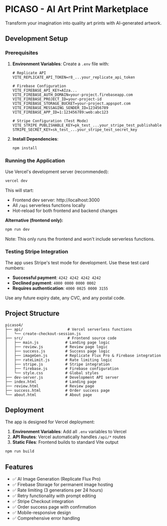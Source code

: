 # PICASO - AI Art Print Marketplace

Transform your imagination into quality art prints with AI-generated artwork.

## Development Setup

### Prerequisites

1. **Environment Variables**: Create a `.env` file with:
   ```env
   # Replicate API
   VITE_REPLICATE_API_TOKEN=r8_...your_replicate_api_token

   # Firebase Configuration
   VITE_FIREBASE_API_KEY=AIza...
   VITE_FIREBASE_AUTH_DOMAIN=your-project.firebaseapp.com
   VITE_FIREBASE_PROJECT_ID=your-project-id
   VITE_FIREBASE_STORAGE_BUCKET=your-project.appspot.com
   VITE_FIREBASE_MESSAGING_SENDER_ID=123456789
   VITE_FIREBASE_APP_ID=1:123456789:web:abc123

   # Stripe Configuration (Test Mode)
   VITE_STRIPE_PUBLISHABLE_KEY=pk_test_...your_stripe_test_publishable_key
   STRIPE_SECRET_KEY=sk_test_...your_stripe_test_secret_key
   ```

2. **Install Dependencies**:
   ```bash
   npm install
   ```

### Running the Application

Use Vercel's development server (recommended):
```bash
vercel dev
```

This will start:
- Frontend dev server: http://localhost:3000
- All `/api` serverless functions locally
- Hot-reload for both frontend and backend changes

**Alternative (frontend only):**
```bash
npm run dev
```
Note: This only runs the frontend and won't include serverless functions.

### Testing Stripe Integration

The app uses Stripe's test mode for development. Use these test card numbers:

- **Successful payment**: `4242 4242 4242 4242`
- **Declined payment**: `4000 0000 0000 0002`
- **Requires authentication**: `4000 0025 0000 3155`

Use any future expiry date, any CVC, and any postal code.

## Project Structure

```
picaso4/
├── api/                    # Vercel serverless functions
│   └── create-checkout-session.js
├── src/                    # Frontend source code
│   ├── main.js            # Landing page logic
│   ├── review.js          # Review page logic
│   ├── success.js         # Success page logic
│   ├── imageGen.js        # Replicate Flux Pro & Firebase integration
│   ├── rateLimit.js       # Rate limiting logic
│   ├── stripe.js          # Stripe integration
│   ├── firebase.js        # Firebase configuration
│   └── style.css          # Global styles
├── dev-server.js          # Development API server
├── index.html             # Landing page
├── review.html            # Review page
├── success.html           # Order success page
└── about.html             # About page
```

## Deployment

The app is designed for Vercel deployment:

1. **Environment Variables**: Add all `.env` variables to Vercel
2. **API Routes**: Vercel automatically handles `/api/*` routes
3. **Static Files**: Frontend builds to standard Vite output

```bash
npm run build
```

## Features

- ✅ AI Image Generation (Replicate Flux Pro)
- ✅ Firebase Storage for permanent image hosting
- ✅ Rate limiting (3 generations per 24 hours)
- ✅ Retry functionality with prompt editing
- ✅ Stripe Checkout integration
- ✅ Order success page with confirmation
- ✅ Mobile-responsive design
- ✅ Comprehensive error handling